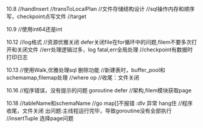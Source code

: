 10.8
//handInsert
//transToLocalPlan
//文件存储结构设计
//sql操作内存和顺序写，checkpoint点写文件
//target

10.9
//使用int64还是int

10.12
//log格式
//资源优雅关闭 defer关闭file在for循环中的问题,filem不要多次打开和关闭文件
//err处理逻辑过多，log fatal,err全局处理
//checkpoint有数据时打印日志

10.13
//使用Walk,优雅处理sql
删除功能
//新建表时，buffer_pool和schemamap,filemap处理
//where op
//收尾：文件关闭

10.16
//程序错误，没有提示的问题 goroutine defer
//架构,filem模块获取page

10.18
//tableName和schemaName
//go map[]不报错 :dlv 异常 hang住
//程序收尾，文件关闭 出问题:主线程运行完毕，导致goroutine没有全部执行
//insertTuple 选择page问题
